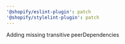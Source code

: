 ```yaml
---
'@shopify/eslint-plugin': patch
'@shopify/stylelint-plugin': patch
---
```


Adding missing transitive peerDependencies
